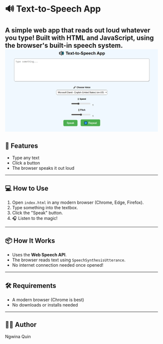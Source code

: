 # 🔊 Text-to-Speech App

A simple web app that reads out loud whatever you type! Built with HTML and JavaScript, using the browser's built-in speech system.
![text-to-speech Screenshot](./Screenshot.png)
---

## 🚀 Features

- Type any text
- Click a button
- The browser speaks it out loud

---

## 💻 How to Use

1. Open `index.html` in any modern browser (Chrome, Edge, Firefox).
2. Type something into the textbox.
3. Click the "Speak" button.
4. 🎧 Listen to the magic!

---

## 📦 How It Works

- Uses the **Web Speech API**.
- The browser reads text using `SpeechSynthesisUtterance`.
- No internet connection needed once opened!

---

## 🛠 Requirements

- A modern browser (Chrome is best)
- No downloads or installs needed

---


## 🙋‍♂️ Author

Ngwina Quin
